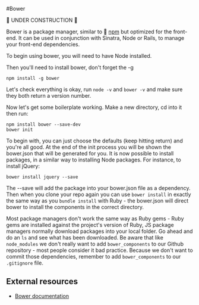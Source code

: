 #Bower

:construction: UNDER CONSTRUCTION :construction:

Bower is a package manager, similar to :pill: [npm](https://github.com/makersacademy/course/blob/master/pills/npm.md) but optimized for the front-end. It can be used in conjunction with Sinatra, Node or Rails, to manage your front-end dependencies.

To begin using bower, you will need to have Node installed.

Then you'll need to install bower, don't forget the -g

```
npm install -g bower
```

Let's check everything is okay, run `node -v` and `bower -v` and make sure they both return a version number.

Now let's get some boilerplate working. Make a new directory, cd into it then run:

```
npm install bower --save-dev
bower init
```

To begin with, you can just choose the defaults (keep hitting return) and you're all good. At the end of the init process you will be shown the bower.json that will be generated for you. It is now possible to install packages, in a similar way to installing Node packages. For instance, to install jQuery:

```
bower install jquery --save
```

The --save will add the package into your bower.json file as a dependency. Then when you clone your repo again you can use `bower install` in exactly the same way as you `bundle install` with Ruby - the bower.json will direct bower to install the components in the correct directory.

Most package managers don't work the same way as Ruby gems - Ruby gems are installed against the project's version of Ruby, JS package managers normally download packages into your local folder. Go ahead and do an `ls` and see what has been downloaded. Be aware that like `node_modules` we don't really want to add `bower_components` to our Github repository - most people consider it bad practice. Because we don't want to commit those dependencies, remember to add `bower_components` to our `.gitignore` file.

## External resources

* [Bower documentation](http://bower.io/)



